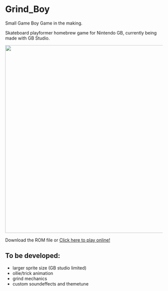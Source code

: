 # Grind_Boy
Small Game Boy Game in the making.

Skateboard playformer homebrew game for Nintendo GB, currently being made with GB Studio.

<p float="left">
  <img src="assets/git/preview.gif" width="600" />
</p>

Download the ROM file or [Click here to play online!](https://shellywell123.github.io/Grind_Boy/build/web/index.html)

## To be developed:

 - larger sprite size (GB studio limited)
 - ollie/trick animation
 - grind mechanics
 - custom soundeffects and themetune

